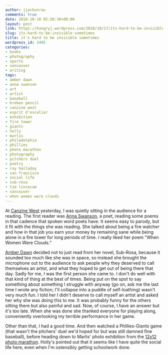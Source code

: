 ```yaml
---
author: jjackunrau
comments: true
date: 2010-10-18 05:50:30+00:00
layout: post
link: https://hungryj.wordpress.com/2010/10/17/its-hard-to-be-invisible-sometimes/
slug: its-hard-to-be-invisible-sometimes
title: it's hard to be invisible sometimes
wordpress_id: 2495
categories:
- books
- photography
- sports
- vancouver
- writing
tags:
- amber dawn
- anna swanson
- art
- artist
- baseball
- broken pencil
- canzine west
- esprit d'escalier
- exhibition
- fire tower
- giants
- holly
- marlis
- philadelphia
- phillies
- photo marathon
- photography
- pitchers duel
- poetry
- roy halladay
- san francisco
- social life
- sub-rosa
- tim lincecum
- vancouver
- when women were clouds
---
```


At [Canzine West](http://www.brokenpencil.com/canzine/) yesterday, I was quietly sitting in the audience for a reading. The first reader was [Anna Swanson](http://tightropebooks.com/the-nights-also-anna-swanson/), a poet, reading some poems in that cadence that spoken word poets have. It seems easy to parody, but it fit with the things she was reading. She talked about being a fire watcher and how in that job you earn your money by remaining sane while being alone in a fire tower for long periods of time. I really liked her poem "When Women Were Clouds."

[Amber Dawn](http://arsenalpulp.com/contributorinfo.php?index=187%A0) decided not to just read from her novel, Sub-Rosa, because it sounded too much like she was in space, so instead she brought the microphone out to the audience to ask people why they deserved to call themselves an artist, and what they hoped to get out of being there that day. Sadly for me, I was the first person she came to. I don't do well with that kind of thing at the best of times. Being put on the spot to say something about something I struggle with anyway (go on, ask me the last time I wrote any fiction; I'll collapse into a puddle of self-loathing) wasn't very much fun. I told her I didn't deserve to call myself an artist and asked her why she was doing this to me. It was probably funny for the others sitting there but also painful and sad. Now, of course, I have an answer but it's too late. When she was done she thanked everyone for playing along, conveniently overlooking my terrible performance in her game.

Other than that, I had a good time. And then watched a Phillies-Giants game (that wasn't the pitchers' duel we'd hoped for but was still damned fine baseball), before heading down to Marlis' photo exhibition from the [12x12 photo marathon](http://vancouverphotomarathon.com/). Holly's pointed out that it seems like I have quite the social life here, even when I'm ostensibly getting schoolwork done.
